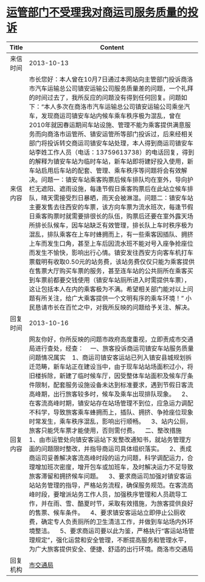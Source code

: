 # [运管部门不受理我对商运司服务质量的投诉](http://www.shangluo.gov.cn/zmhd/ldxxxx.jsp?urltype=leadermail.LeaderMailContentUrl&wbtreeid=1112&leadermailid=2080)

| Title |                                                                                                                                                                                                                                                                                                                                                               Content                                                                                                                                                                                                                                                                                                                                                               |
|:-----:|-------------------------------------------------------------------------------------------------------------------------------------------------------------------------------------------------------------------------------------------------------------------------------------------------------------------------------------------------------------------------------------------------------------------------------------------------------------------------------------------------------------------------------------------------------------------------------------------------------------------------------------------------------------------------------------------------------------------------------------|
| 来信时间  | 2013-10-13                                                                                                                                                                                                                                                                                                                                                                                                                                                                                                                                                                                                                                                                                                                          |
| 来信内容  | 市长您好：本人曾在10月7日通过本网站向主管部门投诉商洛市汽车运输总公司镇安运输公司服务质量差的问题，一个礼拜的时间过去了，我所反应的问题没有得到任何回复。问题如下：“本人多次在商洛市汽车运输总公司镇安运输公司乘坐汽车，发现商运司镇安车站内候车乘车秩序极为混乱，曾在2010年就因春运期间车站设施、管理不能为乘客提供满意服务而向商洛市运管所、镇安运管所等部门投诉过，后来经相关部门将投诉转交商运司镇安车站处理，本人得到商运司镇安车站李姓工作人员（电话：13759613738）的电话回复，得到的解释为镇安车站为临时车站，新车站即将建好投入使用，新车站启用后车站的配套、管理、乘车秩序等问题将会有效解决。问题一：镇安车站乘客购票后候车排队均在室外，导向护栏无遮阳、遮雨设施，每逢节假日乘客购票后在此站立候车排队，晴天需接受烈日暴晒，雨天会被淋湿。问题二：镇安车站主要发售去往西安的车票，该方向车票为流水班次，每逢节假日乘客购票时就需要排很长的队伍，购票后还要在室外露天场所排长队候车，因车站缺乏有效管理，排长队上车时秩序极为混乱，排队乘客在上车时蜂拥而上，有一些乘客因插队、拥挤上车而发生口角，甚至上车后因流水班不能对号入座争抢座位而发生不愉快，影响出行心情。镇安发往西安方向客车机打车票载明有收取0.50元的站务费，该站务费仅仅只能为乘客提供在售票大厅购买车票的服务，甚至连车站的公共厕所在乘客买到车票前都要交钱使用（镇安车站厕所进入时需提供车票），这让包括本人在内的乘客极为不满。希望相关部门能对以上问题有所关注，给广大乘客提供一个文明有序的乘车环境！” 小民恳请市长在百忙之中，对我所反映的问题给予关注、解决。 |
| 回复时间  | 2013-10-16                                                                                                                                                                                                                                                                                                                                                                                                                                                                                                                                                                                                                                                                                                                          |
| 回复内容  | 网友你好，你所反映的问题市政府高度重视，立即责成市交通局进行查处，经查：    一、旅客投诉商运司镇安车站服务质量问题情况属实    1、商运司镇安客运站已列入镇安县城规划拆迁范畴，新车站正在建设当中，由于现车站站场面积过小，将旧楼拆除，新建了临时候车厅，因受整体车站面积及候车厅条件限制，配套服务设施设备未达到标准要求，遇到节假日客流高峰期，出行旅客较多时，候车及乘车出现排队现象。    2、在客流高峰时期，镇安站存在站场管理不到位，应急运力调配不科学，导致旅客乘车蜂拥而上，插队、拥挤、争抢座位现象时常发生，乘车秩序混乱，影响出行顺畅。    3、站内公厕，旅客只能凭车票才能使用，否则需付费。    二、整改措施    1、由市运管处向镇安客运站下发整改通知书，就站务管理方面的问题限时整改，并指导商运司具体组织落实。    2、责成商运司妥善解决客流高峰时段的运力问题，科学调配运力，合理增加班次密度，增开包车或加班车，及时解决运力不足导致旅客滞留和拥挤候车问题。    3、要求商运司加强对镇安客运站站务管理的指导，严格站务流程，确保服务规范。在客流高峰时段，要增派站务工作人员，加强秩序管理和人员疏导工作，并在雨、雪、酷夏时节，采取有效措施，为旅客提供良好的售票、候车条件。    4、要求镇安客运站立即停止公厕收费，确定专人负责厕所的卫生清洁工作，并做到车站场内外环境整洁。    5、要求商运司要以此为鉴，严格执行“客运站场管理规定”，强化运营和安全管理，不断提高服务和管理水平，为广大旅客提供安全、便捷、舒适的出行环境。商洛市交通局                                |
| 回复机构  | [市交通局](../../category/agencies/市交通局.md)                                                                                                                                                                                                                                                                                                                                                                                                                                                                                                                                                                                                                                                                                             |